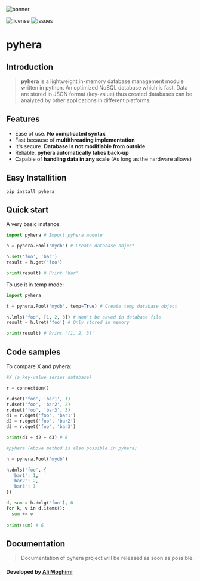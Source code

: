 ![banner](https://github.com/lstil/pyhera/raw/master/banner.jpg)

![license](https://img.shields.io/github/license/lstil/pyhera) ![issues](https://img.shields.io/github/issues/lstil/pyhera)
# pyhera

## Introduction
>**pyhera** is a lightweight in-memory database management module written in python. An optimized NoSQL database which is fast. Data are stored in JSON format (key-value) thus created databases can be analyzed by other applications in different platforms.

## Features
* Ease of use. **No complicated syntax**
* Fast because of **multithreading implementation**
* It's secure. **Database is not modifiable from outside** 
* Reliable. **pyhera automatically takes back-up**
* Capable of **handling data in any scale** (As long as the hardware allows)

## Easy Installition
```
pip install pyhera
```

## Quick start
A very basic instance:
```python
import pyhera # Import pyhera module

h = pyhera.Pool('mydb') # Create database object

h.set('foo', 'bar') 
result = h.get('foo') 

print(result) # Print 'bar'
```
To use it in temp mode:
```python
import pyhera

t = pyhera.Pool('mydb', temp=True) # Create temp database object

h.lmls('foo', [1, 2, 3]) # Won't be saved in database file
result = h.lret('foo') # Only stored in memory

print(result) # Print '[1, 2, 3]'
```
## Code samples
To compare X and pyhera:
```python
#X (a key-value series database)

r = connection()

r.dset('foo', 'bar1', 1)
r.dset('foo', 'bar2', 2)
r.dset('foo', 'bar3', 3)
d1 = r.dget('foo', 'bar1')
d2 = r.dget('foo', 'bar2')
d3 = r.dget('foo', 'bar3')

print(d1 + d2 + d3) # 6

#pyhera (Above method is also possible in pyhera)

h = pyhera.Pool('mydb')

h.dmls('foo', {
  'bar1': 1,
  'bar2': 2,
  'bar3': 3
})

d, sum = h.dmlg('foo'), 0
for k, v in d.items():
  sum += v
 
print(sum) # 6
```
## Documentation
> Documentation of pyhera project will be released as soon as possible. 

#### Developed by [Ali Moghimi](http://lstil.ml)
